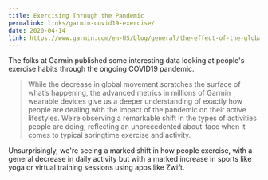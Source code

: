 ```yaml
---
title: Exercising Through the Pandemic
permalink: links/garmin-covid19-exercise/
date: 2020-04-14
link: https://www.garmin.com/en-US/blog/general/the-effect-of-the-global-pandemic-on-active-lifestyles/
---
```


The folks at Garmin published some interesting data looking at people's exercise habits through the ongoing COVID19 pandemic.

> While the decrease in global movement scratches the surface of what’s happening, the advanced metrics in millions of Garmin wearable devices give us a deeper understanding of exactly how people are dealing with the impact of the pandemic on their active lifestyles. We’re observing a remarkable shift in the types of activities people are doing, reflecting an unprecedented about-face when it comes to typical springtime exercise and activity.

Unsurprisingly, we're seeing a marked shift in how people exercise, with a general decrease in daily activity but with a marked increase in sports like yoga or virtual training sessions using apps like Zwift.